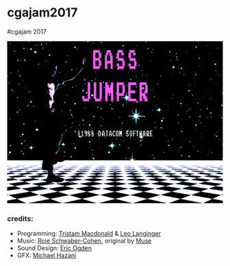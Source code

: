 # cgajam2017
#cgajam 2017

![alt](https://github.com/swiftcoder/cgajam2017/blob/art/art/mainscreenCGA2-1.png)


### credits:
- Programming: [Tristam Macdonald](https://github.com/swiftcoder/) & [Leo Langinger](https://github.com/llanginger)
- Music: [Roie Schwaber-Cohen](https://github.com/roieki), original by [Muse](https://www.youtube.com/watch?v=wQXit0vly2I) 
- Sound Design: [Eric Ogden](https://github.com/parties)
- GFX: [Michael Hazani](https://github.com/MichaelHazani/)

